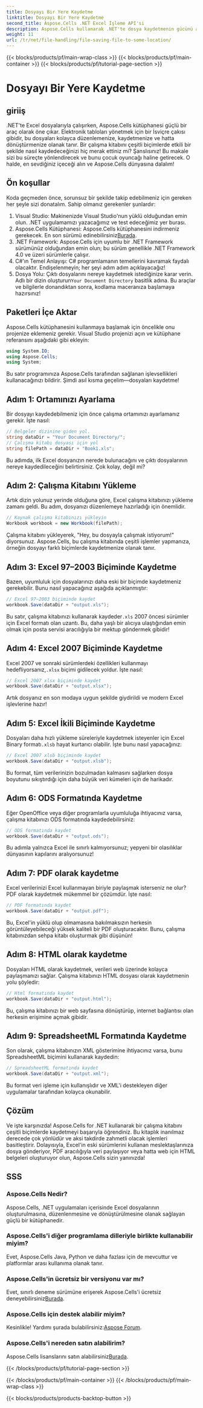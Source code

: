 ```yaml
---
title: Dosyayı Bir Yere Kaydetme
linktitle: Dosyayı Bir Yere Kaydetme
second_title: Aspose.Cells .NET Excel İşleme API'si
description: Aspose.Cells kullanarak .NET'te dosya kaydetmenin gücünü açığa çıkarın. Excel dosyalarını zahmetsizce birden fazla formatta kaydetmeyi öğrenin.
weight: 11
url: /tr/net/file-handling/file-saving-file-to-some-location/
---
```


{{< blocks/products/pf/main-wrap-class >}}
{{< blocks/products/pf/main-container >}}
{{< blocks/products/pf/tutorial-page-section >}}

# Dosyayı Bir Yere Kaydetme

## giriiş
.NET'te Excel dosyalarıyla çalışırken, Aspose.Cells kütüphanesi güçlü bir araç olarak öne çıkar. Elektronik tabloları yönetmek için bir İsviçre çakısı gibidir, bu dosyaları kolayca düzenlemenize, kaydetmenize ve hatta dönüştürmenize olanak tanır. Bir çalışma kitabını çeşitli biçimlerde etkili bir şekilde nasıl kaydedeceğinizi hiç merak ettiniz mi? Şanslısınız! Bu makale sizi bu süreçte yönlendirecek ve bunu çocuk oyuncağı haline getirecek. O halde, en sevdiğiniz içeceği alın ve Aspose.Cells dünyasına dalalım!
## Ön koşullar
Koda geçmeden önce, sorunsuz bir şekilde takip edebilmeniz için gereken her şeyle sizi donatalım. Sahip olmanız gerekenler şunlardır:
1. Visual Studio: Makinenizde Visual Studio'nun yüklü olduğundan emin olun. .NET uygulamamızı yazacağımız ve test edeceğimiz yer burası.
2.  Aspose.Cells Kütüphanesi: Aspose.Cells kütüphanesini indirmeniz gerekecek. En son sürümü edinebilirsiniz[Burada](https://releases.aspose.com/cells/net/).
3. .NET Framework: Aspose.Cells için uyumlu bir .NET Framework sürümünüz olduğundan emin olun; bu sürüm genellikle .NET Framework 4.0 ve üzeri sürümlerle çalışır.
4. C#'ın Temel Anlayışı: C# programlamanın temellerini kavramak faydalı olacaktır. Endişelenmeyin; her şeyi adım adım açıklayacağız!
5.  Dosya Yolu: Çıktı dosyalarını nereye kaydetmek istediğinize karar verin. Adlı bir dizin oluşturun`Your Document Directory` basitlik adına.
Bu araçlar ve bilgilerle donandıktan sonra, kodlama maceranıza başlamaya hazırsınız!
## Paketleri İçe Aktar
Aspose.Cells kütüphanesini kullanmaya başlamak için öncelikle onu projenize eklemeniz gerekir. Visual Studio projenizi açın ve kütüphane referansını aşağıdaki gibi ekleyin:
```csharp
using System.IO;
using Aspose.Cells;
using System;
```
Bu satır programınıza Aspose.Cells tarafından sağlanan işlevsellikleri kullanacağınızı bildirir. Şimdi asıl kısma geçelim—dosyaları kaydetme!
## Adım 1: Ortamınızı Ayarlama
Bir dosyayı kaydedebilmeniz için önce çalışma ortamınızı ayarlamanız gerekir. İşte nasıl:
```csharp
// Belgeler dizinine giden yol.
string dataDir = "Your Document Directory/";
// Çalışma kitabı dosyası için yol
string filePath = dataDir + "Book1.xls";
```
Bu adımda, ilk Excel dosyanızın nerede bulunacağını ve çıktı dosyalarının nereye kaydedileceğini belirtirsiniz. Çok kolay, değil mi?
## Adım 2: Çalışma Kitabını Yükleme
Artık dizin yolunuz yerinde olduğuna göre, Excel çalışma kitabınızı yükleme zamanı geldi. Bu adım, dosyanızı düzenlemeye hazırladığı için önemlidir.
```csharp
// Kaynak çalışma kitabınızı yükleyin
Workbook workbook = new Workbook(filePath);
```
Çalışma kitabını yükleyerek, "Hey, bu dosyayla çalışmak istiyorum!" diyorsunuz. Aspose.Cells, bu çalışma kitabında çeşitli işlemler yapmanıza, örneğin dosyayı farklı biçimlerde kaydetmenize olanak tanır.
## Adım 3: Excel 97–2003 Biçiminde Kaydetme
Bazen, uyumluluk için dosyalarınızı daha eski bir biçimde kaydetmeniz gerekebilir. Bunu nasıl yapacağınız aşağıda açıklanmıştır:
```csharp
// Excel 97–2003 biçiminde kaydet
workbook.Save(dataDir + "output.xls");
```
 Bu satır, çalışma kitabınızı kullanarak kaydeder`.xls` 2007 öncesi sürümler için Excel formatı olan uzantı. Bu, daha yaşlı bir alıcıya ulaştığından emin olmak için posta servisi aracılığıyla bir mektup göndermek gibidir!
## Adım 4: Excel 2007 Biçiminde Kaydetme
Excel 2007 ve sonraki sürümlerdeki özellikleri kullanmayı hedefliyorsanız,`.xlsx` biçimi gidilecek yoldur. İşte nasıl:
```csharp
// Excel 2007 xlsx biçiminde kaydet
workbook.Save(dataDir + "output.xlsx");
```
Artık dosyanız en son modaya uygun şekilde giydirildi ve modern Excel işlevlerine hazır! 
## Adım 5: Excel İkili Biçiminde Kaydetme
 Dosyaları daha hızlı yükleme süreleriyle kaydetmek isteyenler için Excel Binary formatı`.xlsb` hayat kurtarıcı olabilir. İşte bunu nasıl yapacağınız:
```csharp
// Excel 2007 xlsb biçiminde kaydet
workbook.Save(dataDir + "output.xlsb");
```
Bu format, tüm verilerinizin bozulmadan kalmasını sağlarken dosya boyutunu sıkıştırdığı için daha büyük veri kümeleri için de harikadır. 
## Adım 6: ODS Formatında Kaydetme
Eğer OpenOffice veya diğer programlarla uyumluluğa ihtiyacınız varsa, çalışma kitabınızı ODS formatında kaydedebilirsiniz:
```csharp
// ODS formatında kaydet
workbook.Save(dataDir + "output.ods");
```
Bu adımla yalnızca Excel ile sınırlı kalmıyorsunuz; yepyeni bir olasılıklar dünyasının kapılarını aralıyorsunuz!
## Adım 7: PDF olarak kaydetme
Excel verilerinizi Excel kullanmayan biriyle paylaşmak isterseniz ne olur? PDF olarak kaydetmek mükemmel bir çözümdür. İşte nasıl:
```csharp
// PDF formatında kaydet
workbook.Save(dataDir + "output.pdf");
```
Bu, Excel'in yüklü olup olmamasına bakılmaksızın herkesin görüntüleyebileceği yüksek kaliteli bir PDF oluşturacaktır. Bunu, çalışma kitabınızdan sehpa kitabı oluşturmak gibi düşünün!
## Adım 8: HTML olarak kaydetme
Dosyaları HTML olarak kaydetmek, verileri web üzerinde kolayca paylaşmanızı sağlar. Çalışma kitabınızı HTML dosyası olarak kaydetmenin yolu şöyledir:
```csharp
// Html formatında kaydet
workbook.Save(dataDir + "output.html");
```
Bu, çalışma kitabınızı bir web sayfasına dönüştürüp, internet bağlantısı olan herkesin erişimine açmak gibidir.
## Adım 9: SpreadsheetML Formatında Kaydetme
Son olarak, çalışma kitabınızın XML gösterimine ihtiyacınız varsa, bunu SpreadsheetML biçimini kullanarak kaydedin:
```csharp
// SpreadsheetML formatında kaydet
workbook.Save(dataDir + "output.xml");
```
Bu format veri işleme için kullanışlıdır ve XML'i destekleyen diğer uygulamalar tarafından kolayca okunabilir.
## Çözüm
Ve işte karşınızda! Aspose.Cells for .NET kullanarak bir çalışma kitabını çeşitli biçimlerde kaydetmeyi başarıyla öğrendiniz. Bu kitaplık inanılmaz derecede çok yönlüdür ve aksi takdirde zahmetli olacak işlemleri basitleştirir. Dolayısıyla, Excel'in eski sürümlerini kullanan meslektaşlarınıza dosya gönderiyor, PDF aracılığıyla veri paylaşıyor veya hatta web için HTML belgeleri oluşturuyor olun, Aspose.Cells sizin yanınızda!
## SSS
### Aspose.Cells Nedir?
Aspose.Cells, .NET uygulamaları içerisinde Excel dosyalarının oluşturulmasına, düzenlenmesine ve dönüştürülmesine olanak sağlayan güçlü bir kütüphanedir.
### Aspose.Cells'i diğer programlama dilleriyle birlikte kullanabilir miyim?
Evet, Aspose.Cells Java, Python ve daha fazlası için de mevcuttur ve platformlar arası kullanıma olanak tanır.
### Aspose.Cells'in ücretsiz bir versiyonu var mı?
 Evet, sınırlı deneme sürümüne erişerek Aspose.Cells'i ücretsiz deneyebilirsiniz[Burada](https://releases.aspose.com/).
### Aspose.Cells için destek alabilir miyim?
 Kesinlikle! Yardımı şurada bulabilirsiniz:[Aspose Forum](https://forum.aspose.com/c/cells/9).
### Aspose.Cells'i nereden satın alabilirim?
 Aspose.Cells lisanslarını satın alabilirsiniz[Burada](https://purchase.aspose.com/buy).

{{< /blocks/products/pf/tutorial-page-section >}}

{{< /blocks/products/pf/main-container >}}
{{< /blocks/products/pf/main-wrap-class >}}

{{< blocks/products/products-backtop-button >}}
